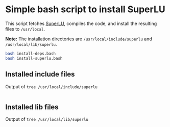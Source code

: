 # Simple bash script to install SuperLU

This script fetches [SuperLU](https://github.com/xiaoyeli/superlu), compiles the code, and install the resulting files to `/usr/local`.

**Note:** The installation directories are `/usr/local/include/superlu` and `/usr/local/lib/superlu`.

```bash
bash install-deps.bash
bash install-superlu.bash
```

## Installed include files

Output of `tree /usr/local/include/superlu`

```text
```

## Installed lib files

Output of `tree /usr/local/lib/superlu`

```text
```
